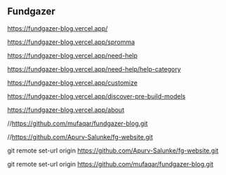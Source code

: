 ## Fundgazer



https://fundgazer-blog.vercel.app/

https://fundgazer-blog.vercel.app/spromma

https://fundgazer-blog.vercel.app/need-help

https://fundgazer-blog.vercel.app/need-help/help-category

https://fundgazer-blog.vercel.app/customize

https://fundgazer-blog.vercel.app/discover-pre-build-models

https://fundgazer-blog.vercel.app/about



//https://github.com/mufaqar/fundgazer-blog.git

//https://github.com/Apurv-Salunke/fg-website.git


git remote set-url origin https://github.com/Apurv-Salunke/fg-website.git

git remote set-url origin https://github.com/mufaqar/fundgazer-blog.git